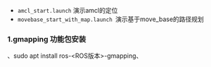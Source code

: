 
- `amcl_start.launch` 演示amcl的定位
- `movebase_start_with_map.launch `演示基于move_base的路径规划
### 1.gmapping 功能包安装
、sudo apt install ros-<ROS版本>-gmapping、

